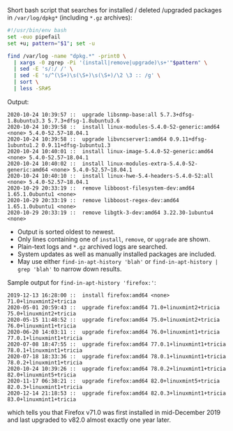 

Short bash script that searches for installed / deleted /upgraded packages in `/var/log/dpkg*` (including
`*.gz` archives):

```bash
#!/usr/bin/env bash
set -euo pipefail
set +u; pattern="$1"; set -u

find /var/log -name "dpkg.*" -print0 \
  | xargs -0 zgrep -Pi '(install|remove|upgrade)\s+'"$pattern" \
  | sed -E 's/:/ /' \
  | sed -E 's/^(\S+)\s(\S+)\s(\S+)/\2 \3 :: /g' \
  | sort \
  | less -SR#5
```

Output:

```
2020-10-24 10:39:57 ::  upgrade libsnmp-base:all 5.7.3+dfsg-1.8ubuntu3.3 5.7.3+dfsg-1.8ubuntu3.6
2020-10-24 10:39:58 ::  install linux-modules-5.4.0-52-generic:amd64 <none> 5.4.0-52.57~18.04.1
2020-10-24 10:39:58 ::  upgrade libvncserver1:amd64 0.9.11+dfsg-1ubuntu1.2 0.9.11+dfsg-1ubuntu1.3
2020-10-24 10:40:01 ::  install linux-image-5.4.0-52-generic:amd64 <none> 5.4.0-52.57~18.04.1
2020-10-24 10:40:02 ::  install linux-modules-extra-5.4.0-52-generic:amd64 <none> 5.4.0-52.57~18.04.1
2020-10-24 10:40:10 ::  install linux-hwe-5.4-headers-5.4.0-52:all <none> 5.4.0-52.57~18.04.1
2020-10-29 20:33:19 ::  remove libboost-filesystem-dev:amd64 1.65.1.0ubuntu1 <none>
2020-10-29 20:33:19 ::  remove libboost-regex-dev:amd64 1.65.1.0ubuntu1 <none>
2020-10-29 20:33:19 ::  remove libgtk-3-dev:amd64 3.22.30-1ubuntu4 <none>
```

* Output is sorted oldest to newest.
* Only lines containing one of `install`, `remove`, or `upgrade` are shown.
* Plain-text logs and `*.gz` archived logs are searched.
* System updates as well as manually installed packages are included.
* May use either `find-in-apt-history 'blah'` or `find-in-apt-history | grep 'blah'` to narrow down results.

Sample output for `find-in-apt-history 'firefox:'`:

```
2019-12-13 16:28:00 ::  install firefox:amd64 <none> 71.0+linuxmint2+tricia
2020-05-01 20:59:43 ::  upgrade firefox:amd64 71.0+linuxmint2+tricia 75.0+linuxmint2+tricia
2020-05-15 11:48:52 ::  upgrade firefox:amd64 75.0+linuxmint2+tricia 76.0+linuxmint1+tricia
2020-06-20 14:03:11 ::  upgrade firefox:amd64 76.0+linuxmint1+tricia 77.0.1+linuxmint1+tricia
2020-07-08 18:47:55 ::  upgrade firefox:amd64 77.0.1+linuxmint1+tricia 78.0.1+linuxmint1+tricia
2020-07-18 18:33:36 ::  upgrade firefox:amd64 78.0.1+linuxmint1+tricia 78.0.2+linuxmint1+tricia
2020-10-24 10:39:26 ::  upgrade firefox:amd64 78.0.2+linuxmint1+tricia 82.0+linuxmint5+tricia
2020-11-17 06:38:21 ::  upgrade firefox:amd64 82.0+linuxmint5+tricia 82.0.3+linuxmint1+tricia
2020-12-14 21:18:53 ::  upgrade firefox:amd64 82.0.3+linuxmint1+tricia 83.0+linuxmint1+tricia
```

which tells you that Firefox v71.0 was first installed in mid-December 2019 and last upgraded to v82.0
almost exactly one year later.





